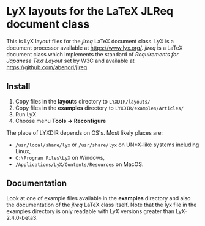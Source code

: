 # LyX layouts for the LaTeX JLReq document class

This is LyX layout files for the *jlreq* LaTeX document class. LyX is a document processor available at https://www.lyx.org/. *jlreq* is a LaTeX document class which implements the standard of *Requirements for Japanese Text Layout* set by W3C and available at https://github.com/abenori/jlreq.

## Install
1. Copy files in the **layouts** directory to `LYXDIR/layouts/`
2. Copy files in the **examples** directory to `LYXDIR/examples/Articles/`
3. Run LyX
4. Choose menu **Tools -> Reconfigure**

The place of LYXDIR depends on OS's. Most likely places are:
- `/usr/local/share/lyx` or `/usr/share/lyx` on UN\*X-like systems including Linux,
- `C:\Program Files\LyX` on Windows, 
- `/Applications/LyX/Contents/Resources` on MacOS.

## Documentation
Look at one of example files available in the **examples** directory and also the documentation of the *jlreq* LaTeX class itself. Note that the lyx file in the examples directory is only readable with LyX versions greater than LyX-2.4.0-beta3.
